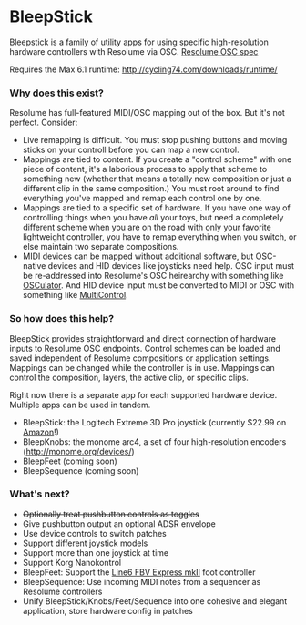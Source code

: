 BleepStick
==========

Bleepstick is a family of utility apps for using specific high-resolution hardware controllers with Resolume via OSC.
[Resolume OSC spec][0]

Requires the Max 6.1 runtime:
http://cycling74.com/downloads/runtime/

### Why does this exist?

Resolume has full-featured MIDI/OSC mapping out of the box. But it's not perfect. Consider:

- Live remapping is difficult. You must stop pushing buttons and moving sticks on your controll before you can map
a new control. 
- Mappings are tied to content. If you create a "control scheme" with one piece of content, it's a laborious process
to apply that scheme to something new (whether that means a totally new composition or just a different clip 
in the same composition.) You must root around to find everything you've mapped and remap
each control one by one.
- Mappings are tied to a specific set of hardware. If you have one way of controlling things when you have _all_ your toys,
but need a completely different scheme when you are on the road with only your favorite lightweight controller, you 
have to remap everything when you switch, or else maintain two separate compositions.
- MIDI devices can be mapped without additional software, but OSC-native devices and HID devices like joysticks need 
help. OSC input must be re-addressed into Resolume's OSC heirearchy with something like [OSCulator][1]. And HID device 
input must be converted to MIDI or OSC with something like [MultiControl][2].

### So how does this help?

BleepStick provides straightforward and direct connection of hardware inputs to Resolume OSC endpoints. Control schemes 
can be loaded and saved independent of Resolume compositions or application settings. Mappings can be changed while the
controller is in use. Mappings can control the composition, layers, the active clip, or specific clips.

Right now there is a separate app for each supported hardware device. Multiple apps can be used in tandem.

- BleepStick: the Logitech Extreme 3D Pro joystick (currently $22.99 on [Amazon][3]!)
- BleepKnobs: the monome arc4, a set of four high-resolution encoders (http://monome.org/devices/)
- BleepFeet (coming soon)
- BleepSequence (coming soon)

### What's next?

- ~~Optionally treat pushbutton controls as toggles~~
- Give pushbutton output an optional ADSR envelope
- Use device controls to switch patches
- Support different joystick models
- Support more than one joystick at time
- Support Korg Nanokontrol
- BleepFeet: Support the [Line6 FBV Express mkII][4] foot controller
- BleepSequence: Use incoming MIDI notes from a sequencer as Resolume controllers
- Unify BleepStick/Knobs/Feet/Sequence into one cohesive and elegant application, store hardware config in patches

[0]: http://resolume.com/manual/en/r4/controlling#open_sound_control_osc
[1]: http://www.osculator.net/ 
[2]: http://www.uio.no/english/research/groups/fourms/software/MultiControl/
[3]: http://www.amazon.com/Logitech-Extreme-Joystick-Silver-Black/dp/B00009OY9U
[4]: http://www.amazon.com/Line-FBV-Express-4-button-Controller/dp/B002GYWBKU
